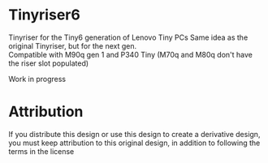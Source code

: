 # Tinyriser6
Tinyriser for the Tiny6 generation of Lenovo Tiny PCs
Same idea as the original Tinyriser, but for the next gen.  
Compatible with M90q gen 1 and P340 Tiny (M70q and M80q don't have the riser slot populated)

Work in progress

# Attribution
If you distribute this design or use this design to create a derivative design, you must keep attribution to this original design, in addition to following the terms in the license
